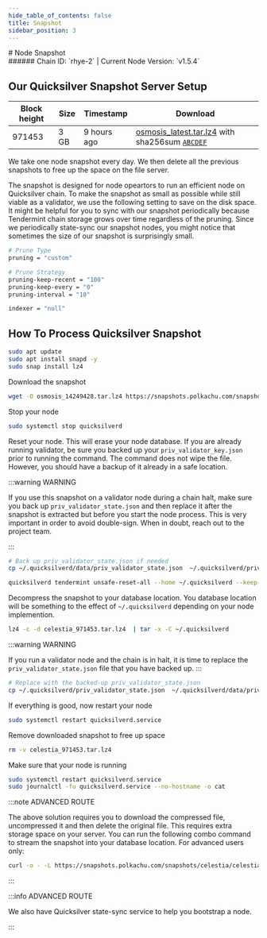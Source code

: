 ```yaml
---
hide_table_of_contents: false
title: Snapshot
sidebar_position: 3
---
```


<div class="h1-with-icon icon-quicksilver">
# Node Snapshot
</div>
###### Chain ID: `rhye-2` | Current Node Version: `v1.5.4`

## Our Quicksilver Snapshot Server Setup

| Block height | Size | Timestamp | Download                                                                                         |
|--------------|------|-----------|--------------------------------------------------------------------------------------------------|
| 971453       | 3 GB |9 hours ago| [osmosis_latest.tar.lz4](https://google.com) with sha256sum [`ABCDEF`](https://google.com)       |


We take one node snapshot every day. We then delete all the previous snapshots to free up the space on the file server.

The snapshot is designed for node opeartors to run an efficient node on Quicksilver chain. To make the snapshot as small as possible while still viable as a validator, we use the following setting to save on the disk space. It might be helpful for you to sync with our snapshot periodically because Tendermint chain storage grows over time regardless of the pruning. Since we periodically state-sync our snapshot nodes, you might notice that sometimes the size of our snapshot is surprisingly small.

```bash title="app.toml"
# Prune Type
pruning = "custom"

# Prune Strategy
pruning-keep-recent = "100"
pruning-keep-every = "0"
pruning-interval = "10"
```

```bash title="config.toml"
indexer = "null"
```

## How To Process Quicksilver Snapshot
```bash
sudo apt update
sudo apt install snapd -y
sudo snap install lz4
```
Download the snapshot
```bash
wget -O osmosis_14249428.tar.lz4 https://snapshots.polkachu.com/snapshots/osmosis/osmosis_14249428.tar.lz4 --inet4-only
```
Stop your node
```bash
sudo systemctl stop quicksilverd
```
Reset your node. This will erase your node database. If you are already running validator, be sure you backed up your `priv_validator_key.json` prior to running the command. The command does not wipe the file. However, you should have a backup of it already in a safe location.

:::warning WARNING

If you use this snapshot on a validator node during a chain halt, make sure you back up `priv_validator_state.json` and then replace it after the snapshot is extracted but before you start the node process. This is very important in order to avoid double-sign. When in doubt, reach out to the project team.

:::

```bash
# Back up priv_validator_state.json if needed
cp ~/.quicksilverd/data/priv_validator_state.json  ~/.quicksilverd/priv_validator_state.json

quicksilverd tendermint unsafe-reset-all --home ~/.quicksilverd --keep-addr-book
```

Decompress the snapshot to your database location. You database location will be something to the effect of `~/.quicksilverd` depending on your node implemention.

```bash
lz4 -c -d celestia_971453.tar.lz4  | tar -x -C ~/.quicksilverd
```

:::warning WARNING

If you run a validator node and the chain is in halt, it is time to replace the `priv_validator_state.json` file that you have backed up.
:::

```bash
# Replace with the backed-up priv_validator_state.json
cp ~/.quicksilverd/priv_validator_state.json  ~/.quicksilverd/data/priv_validator_state.json
```

If everything is good, now restart your node

```bash
sudo systemctl restart quicksilverd.service
```

Remove downloaded snapshot to free up space

```bash
rm -v celestia_971453.tar.lz4
```

Make sure that your node is running

```bash
sudo systemctl restart quicksilverd.service
sudo journalctl -fu quicksilverd.service --no-hostname -o cat
```

:::note ADVANCED ROUTE

The above solution requires you to download the compressed file, uncompressed it and then delete the original file. This requires extra storage space on your server. You can run the following combo command to stream the snapshot into your database location. For advanced users only:
```bash
curl -o - -L https://snapshots.polkachu.com/snapshots/celestia/celestia_971453.tar.lz4 | lz4 -c -d - | tar -x -C ~/.quicksilverd
```

:::


:::info ADVANCED ROUTE

We also have Quicksilver state-sync service to help you bootstrap a node.

:::